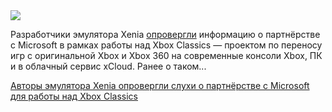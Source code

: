 <!--2025-06-20 13:45:02-->
<div class="yb">
  <div class="rss habr"><img src="https://habrastorage.org/webt/t8/y-/ju/t8y-ju14vovblth9mi5y6xejpxy.jpeg" /><p>Разработчики эмулятора Xenia <a href="https://insider-gaming.com/xenia-the-xbox-360-emulator-developer-denies-xbox-classics-claim/" rel="noopener noreferrer nofollow">опровергли</a> информацию о партнёрстве с Microsoft в рамках работы над Xbox Classics — проектом по переносу игр с оригинальной Xbox и Xbox 360 на современные консоли Xbox, ПК и в облачный сервис xCloud. Ранее о таком... <p class="titl"><a href="https://habr.com/ru/news/920336/?utm_source=habrahabr&utm_medium=rss&utm_campaign=920336">Авторы эмулятора Xenia опровергли слухи о партнёрстве с Microsoft для работы над Xbox Classics</a></p></div>
</div>
